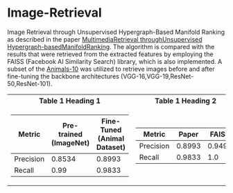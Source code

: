 # Image-Retrieval
Image Retrieval through Unsupervised Hypergraph-Based Manifold Ranking as described in the paper [MultimediaRetrieval throughUnsupervised Hypergraph-basedManifoldRanking](chrome-extension://efaidnbmnnnibpcajpcglclefindmkaj/https://www.ic.unicamp.br/~dcarlos/papers/journals/IEEE-TIP_2019-AcceptedVersion.pdf). The algorithm is compared with the results that were retrieved from the extracted features by employing the FAISS (Facebook AI Similarity Search) library, which is also implemented. A subset of the [Animals-10](https://www.kaggle.com/datasets/alessiocorrado99/animals10) was utilized to retrieve images before and after fine-tuning the backbone architectures (VGG-16,VGG-19,ResNet-50,ResNet-101).

<table>
<tr><th>Table 1 Heading 1 </th><th>Table 1 Heading 2</th></tr>
<tr><td>

|Metric| Pre-trained (ImageNet) | Fine-Tuned (Animal Dataset)|
|--|--|--|
|Precision| 0.8534|0.8993 |
|Recall| 0.99|0.9833 |

</td><td>

|Metric| Paper | FAISS|
|--|--|--|
|Precision| 0.8993|0.9493 |
|Recall| 0.9833|1.0 |

</td></tr> </table>
